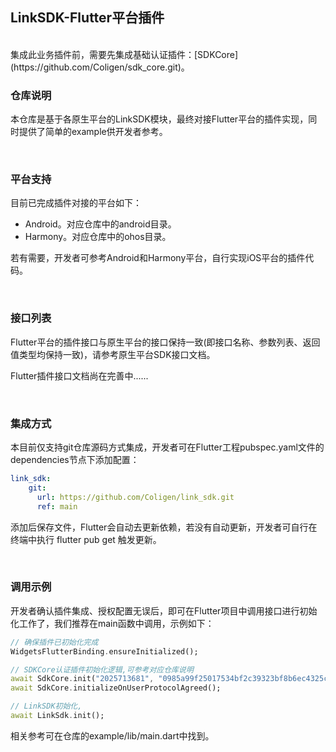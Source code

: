 ## LinkSDK-Flutter平台插件
</br>
集成此业务插件前，需要先集成基础认证插件：[SDKCore](https://github.com/Coligen/sdk_core.git)。

</br>

### 仓库说明
本仓库是基于各原生平台的LinkSDK模块，最终对接Flutter平台的插件实现，同时提供了简单的example供开发者参考。

</br>

### 平台支持
目前已完成插件对接的平台如下：

- Android。对应仓库中的android目录。
- Harmony。对应仓库中的ohos目录。

若有需要，开发者可参考Android和Harmony平台，自行实现iOS平台的插件代码。

</br>

### 接口列表
Flutter平台的插件接口与原生平台的接口保持一致(即接口名称、参数列表、返回值类型均保持一致)，请参考原生平台SDK接口文档。

Flutter插件接口文档尚在完善中......

</br>

### 集成方式
本目前仅支持git仓库源码方式集成，开发者可在Flutter工程pubspec.yaml文件的dependencies节点下添加配置：
```yaml
link_sdk:
    git:
      url: https://github.com/Coligen/link_sdk.git
      ref: main
```

添加后保存文件，Flutter会自动去更新依赖，若没有自动更新，开发者可自行在终端中执行 flutter pub get 触发更新。

</br>

### 调用示例
开发者确认插件集成、授权配置无误后，即可在Flutter项目中调用接口进行初始化工作了，我们推荐在main函数中调用，示例如下：
```dart
// 确保插件已初始化完成
WidgetsFlutterBinding.ensureInitialized();

// SDKCore认证插件初始化逻辑,可参考对应仓库说明
await SdkCore.init("2025713681", "0985a99f25017534bf2c39323bf8b6ec4325c9c007f4de80eecac1e1eeab39e9");
await SdkCore.initializeOnUserProtocolAgreed();

// LinkSDK初始化,
await LinkSdk.init();
```

相关参考可在仓库的example/lib/main.dart中找到。

